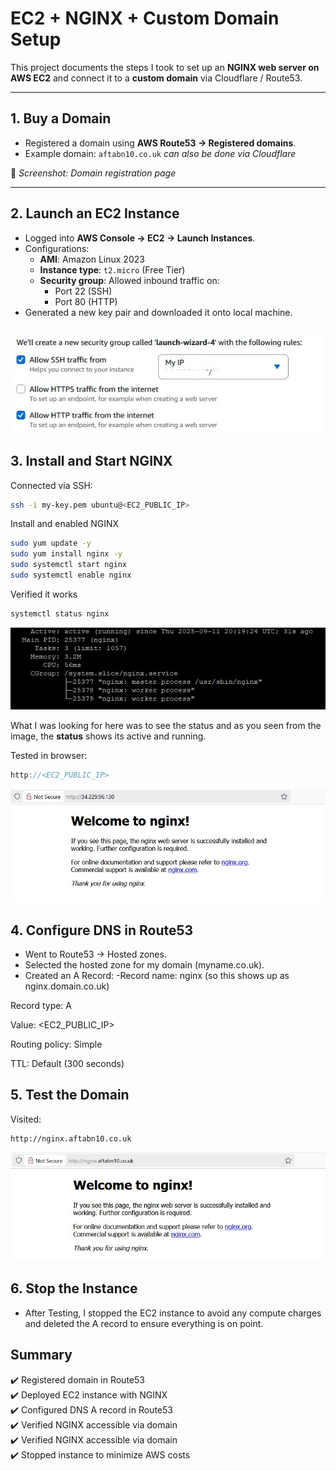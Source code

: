 # EC2 + NGINX + Custom Domain Setup

This project documents the steps I took to set up an **NGINX web server on AWS EC2** and connect it to a **custom domain** via Cloudflare / Route53.  

---

## 1. Buy a Domain
- Registered a domain using **AWS Route53 → Registered domains**.
- Example domain: `aftabn10.co.uk`
*can also be done via Cloudflare*

📸 *Screenshot: Domain registration page*

---

## 2. Launch an EC2 Instance
- Logged into **AWS Console → EC2 → Launch Instances**.
- Configurations:
  - **AMI**: Amazon Linux 2023
  - **Instance type**: `t2.micro` (Free Tier)
  - **Security group**: Allowed inbound traffic on:
    - Port 22 (SSH)
    - Port 80 (HTTP)
- Generated a new key pair and downloaded it onto local machine.
 
![](Screenshots/SecurityGroupRules.jpg)
---

## 3. Install and Start NGINX
Connected via SSH:
```bash
ssh -i my-key.pem ubuntu@<EC2_PUBLIC_IP>
```

Install and enabled NGINX
```bash
sudo yum update -y
sudo yum install nginx -y
sudo systemctl start nginx
sudo systemctl enable nginx
```
Verified it works
```bash
systemctl status nginx
```
![](Screenshots/NGINXservicestatus.jpg)

What I was looking for here was to see the status and as you seen from the image, the **status** shows its active and running. 

Tested in browser:
```cpp
http://<EC2_PUBLIC_IP>
```
![](Screenshots/InititalNGINXPage.jpg)

## 4. Configure DNS in Route53

- Went to Route53 → Hosted zones.
- Selected the hosted zone for my domain (myname.co.uk).
- Created an A Record:
-Record name: nginx (so this shows up as nginx.domain.co.uk)

Record type: A

Value: <EC2_PUBLIC_IP>

Routing policy: Simple

TTL: Default (300 seconds)

## 5. Test the Domain

Visited:
```
http://nginx.aftabn10.co.uk
```
![](Screenshots/nginxaftabdomain.jpg)

## 6. Stop the Instance 

- After Testing, I stopped the EC2 instance to avoid any compute charges and deleted the A record to ensure everything is on point.

## Summary

:heavy_check_mark: Registered domain in Route53<br>
:heavy_check_mark: Deployed EC2 instance with NGINX<br>
:heavy_check_mark: Configured DNS A record in Route53<br>
:heavy_check_mark: Verified NGINX accessible via domain<br>
:heavy_check_mark: Verified NGINX accessible via domain<br>
:heavy_check_mark: Stopped instance to minimize AWS costs
